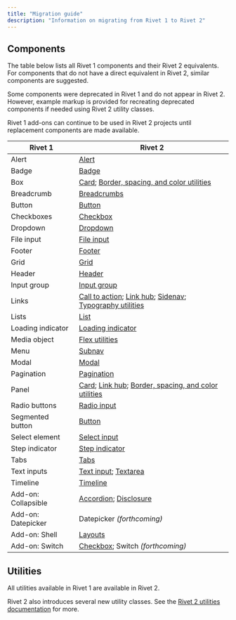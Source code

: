 ```yaml
---
title: "Migration guide"
description: "Information on migrating from Rivet 1 to Rivet 2"
---
```

## Components

The table below lists all Rivet 1 components and their Rivet 2 equivalents. For components that do not have a direct equivalent in Rivet 2, similar components are suggested.

Some components were deprecated in Rivet 1 and do not appear in Rivet 2. However, example markup is provided for recreating deprecated components if needed using Rivet 2 utility classes.

Rivet 1 add-ons can continue to be used in Rivet 2 projects until replacement components are made available.

|Rivet 1|Rivet 2|
|-|-|
|Alert|[Alert](https://v2.rivet.iu.edu/docs/components/alert/)|
|Badge|[Badge](https://v2.rivet.iu.edu/docs/components/badge/)|
|Box|[Card](https://v2.rivet.iu.edu/docs/components/card/); [Border, spacing, and color utilities](https://codepen.io/scottanthonymurray/pen/ExorKdB?editors=1000)|
|Breadcrumb|[Breadcrumbs](https://v2.rivet.iu.edu/docs/components/breadcrumbs/)|
|Button|[Button](https://v2.rivet.iu.edu/docs/components/button/)|
|Checkboxes|[Checkbox](https://v2.rivet.iu.edu/docs/components/checkbox/)|
|Dropdown|[Dropdown](https://v2.rivet.iu.edu/docs/components/dropdown/)|
|File input|[File input](https://v2.rivet.iu.edu/docs/components/file-input/)|
|Footer|[Footer](https://v2.rivet.iu.edu/docs/components/footer/)|
|Grid|[Grid](https://v2.rivet.iu.edu/docs/components/grid/)|
|Header|[Header](https://v2.rivet.iu.edu/docs/components/header/)|
|Input group|[Input group](https://v2.rivet.iu.edu/docs/components/input-group/)|
|Links|[Call to action](https://v2.rivet.iu.edu/docs/components/call-to-action/); [Link hub](https://v2.rivet.iu.edu/docs/components/link-hub/); [Sidenav](https://v2.rivet.iu.edu/docs/components/sidenav/); [Typography utilities](https://v2.rivet.iu.edu/docs/utilities/typography/)|
|Lists|[List](https://v2.rivet.iu.edu/docs/components/list/)|
|Loading indicator|[Loading indicator](https://v2.rivet.iu.edu/docs/components/loading-indicator/)|
|Media object|[Flex utilities](https://codepen.io/scottanthonymurray/pen/OJzBOxe)|
|Menu|[Subnav](https://v2.rivet.iu.edu/docs/components/subnav/)|
|Modal|[Modal](https://v2.rivet.iu.edu/docs/components/modal/)|
|Pagination|[Pagination](https://v2.rivet.iu.edu/docs/components/pagination/)|
|Panel|[Card](https://v2.rivet.iu.edu/docs/components/card/); [Link hub](https://v2.rivet.iu.edu/docs/components/link-hub/); [Border, spacing, and color utilities](https://codepen.io/scottanthonymurray/pen/LYeMBPZ?editors=1000)|
|Radio buttons|[Radio input](https://v2.rivet.iu.edu/docs/components/radio-input/)|
|Segmented button|[Button](https://v2.rivet.iu.edu/docs/components/button/)|
|Select element|[Select input](https://v2.rivet.iu.edu/docs/components/select-input/)|
|Step indicator|[Step indicator](https://v2.rivet.iu.edu/docs/components/step-indicator/)|
|Tabs|[Tabs](https://v2.rivet.iu.edu/docs/components/tabs/)|
|Text inputs|[Text input](https://v2.rivet.iu.edu/docs/components/text-input/); [Textarea](https://v2.rivet.iu.edu/docs/components/textarea/)|
|Timeline|[Timeline](https://v2.rivet.iu.edu/docs/components/timeline/)|
|Add-on: Collapsible|[Accordion](https://v2.rivet.iu.edu/docs/components/accordion/); [Disclosure](https://v2.rivet.iu.edu/docs/components/disclosure/)|
|Add-on: Datepicker|Datepicker _(forthcoming)_|
|Add-on: Shell|[Layouts](https://v2.rivet.iu.edu/docs/layouts/)|
|Add-on: Switch|[Checkbox](https://v2.rivet.iu.edu/docs/components/checkbox/); Switch _(forthcoming)_|

## Utilities

All utilities available in Rivet 1 are available in Rivet 2.

Rivet 2 also introduces several new utility classes. See the [Rivet 2 utilities documentation](https://v2.rivet.iu.edu/docs/utilities/) for more.